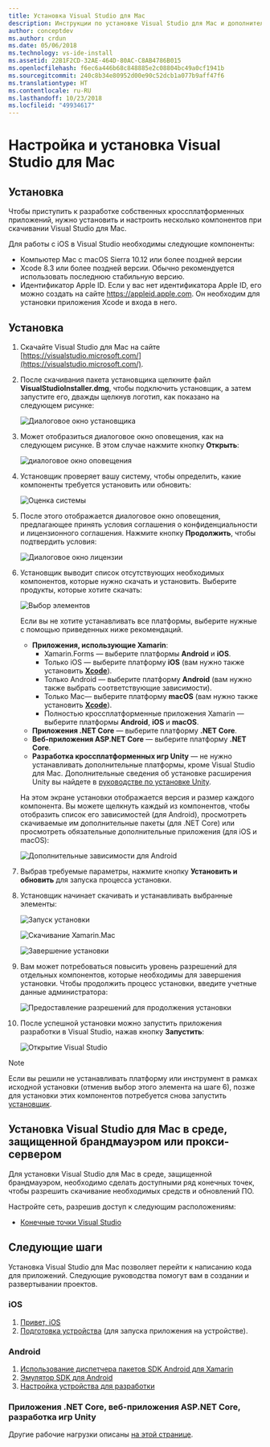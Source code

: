 ```yaml
---
title: Установка Visual Studio для Mac
description: Инструкции по установке Visual Studio для Mac и дополнительных компонентов, которые требуются для кроссплатформенной разработки.
author: conceptdev
ms.author: crdun
ms.date: 05/06/2018
ms.technology: vs-ide-install
ms.assetid: 22B1F2CD-32AE-464D-80AC-C8AB4786B015
ms.openlocfilehash: f6ec6a446b68c848885e2c08804bc49a0cf1941b
ms.sourcegitcommit: 240c8b34e80952d00e90c52dcb1a077b9aff47f6
ms.translationtype: HT
ms.contentlocale: ru-RU
ms.lasthandoff: 10/23/2018
ms.locfileid: "49934617"
---
```

# <a name="setup-and-install-visual-studio-for-mac"></a>Настройка и установка Visual Studio для Mac

## <a name="setup"></a>Установка

Чтобы приступить к разработке собственных кроссплатформенных приложений, нужно установить и настроить несколько компонентов при скачивании Visual Studio для Mac.

Для работы с iOS в Visual Studio необходимы следующие компоненты:

* Компьютер Mac с macOS Sierra 10.12 или более поздней версии
* Xcode 8.3 или более поздней версии. Обычно рекомендуется использовать последнюю стабильную версию.
* Идентификатор Apple ID. Если у вас нет идентификатора Apple ID, его можно создать на сайте https://appleid.apple.com. Он необходим для установки приложения Xcode и входа в него.

## <a name="install"></a>Установка

1. Скачайте Visual Studio для Mac на сайте [https://visualstudio.microsoft.com/](https://visualstudio.microsoft.com/).

2. После скачивания пакета установщика щелкните файл **VisualStudioInstaller.dmg**, чтобы подключить установщик, а затем запустите его, дважды щелкнув логотип, как показано на следующем рисунке:

   ![Диалоговое окно установщика](media/installer-image1.png)

3. Может отобразиться диалоговое окно оповещения, как на следующем рисунке. В этом случае нажмите кнопку **Открыть**:

   ![диалоговое окно оповещения](media/installer-image2.png)

4. Установщик проверяет вашу систему, чтобы определить, какие компоненты требуется установить или обновить:

   ![Оценка системы](media/installer-image3.png)

5. После этого отображается диалоговое окно оповещения, предлагающее принять условия соглашения о конфиденциальности и лицензионного соглашения. Нажмите кнопку **Продолжить**, чтобы подтвердить условия:

   ![Диалоговое окно лицензии](media/installer-image4.png)

6. Установщик выводит список отсутствующих необходимых компонентов, которые нужно скачать и установить. Выберите продукты, которые хотите скачать:

   ![Выбор элементов](media/installer-image5.png)

   Если вы не хотите устанавливать все платформы, выберите нужные с помощью приведенных ниже рекомендаций.

   * **Приложения, использующие Xamarin**:
      - Xamarin.Forms — выберите платформы **Android** и **iOS**.
      - Только iOS — выберите платформу **iOS** (вам нужно также установить [**Xcode**](https://developer.apple.com/xcode/)).
      - Только Android — выберите платформу **Android** (вам нужно также выбрать соответствующие зависимости).
      - Только Mac— выберите платформу **macOS** (вам нужно также установить [**Xcode**](https://developer.apple.com/xcode/)).
      - Полностью кроссплатформенные приложения Xamarin — выберите платформы **Android**, **iOS** и **macOS**.
   * **Приложения .NET Core** — выберите платформу **.NET Core**.
   * **Веб-приложения ASP.NET Core** — выберите платформу **.NET Core**.
   * **Разработка кроссплатформенных игр Unity** — не нужно устанавливать дополнительные платформы, кроме Visual Studio для Mac. Дополнительные сведения об установке расширения Unity вы найдете в [руководстве по установке Unity](setup-vsmac-tools-unity.md).

   На этом экране установки отображается версия и размер каждого компонента. Вы можете щелкнуть каждый из компонентов, чтобы отобразить список его зависимостей (для Android), просмотреть скачиваемые им дополнительные пакеты (для .NET Core) или просмотреть обязательные дополнительные приложения (для iOS и macOS):

   ![Дополнительные зависимости для Android](media/installer-image6.png)

7. Выбрав требуемые параметры, нажмите кнопку **Установить и обновить** для запуска процесса установки.

8. Установщик начинает скачивать и устанавливать выбранные элементы:

   ![Запуск установки](media/installer-image7.png)

   ![Скачивание Xamarin.Mac](media/installer-image8.png)

   ![Завершение установки](media/installer-image9.png)

9. Вам может потребоваться повысить уровень разрешений для отдельных компонентов, которые необходимы для завершения установки. Чтобы продолжить процесс установки, введите учетные данные администратора:

   ![Предоставление разрешений для продолжения установки](media/installer-image10.png)

10. После успешной установки можно запустить приложения разработки в Visual Studio, нажав кнопку **Запустить**:

    ![Открытие Visual Studio](media/installer-image11.png)

> [!NOTE]
> Если вы решили не устанавливать платформу или инструмент в рамках исходной установки (отменив выбор этого элемента на шаге 6), позже для установки этих компонентов потребуется снова запустить [установщик](https://visualstudio.microsoft.com/vs/).


## <a name="install-visual-studio-for-mac-behind-a-firewall-or-proxy-server"></a>Установка Visual Studio для Mac в среде, защищенной брандмауэром или прокси-сервером

Для установки Visual Studio для Mac в среде, защищенной брандмауэром, необходимо сделать доступными ряд конечных точек, чтобы разрешить скачивание необходимых средств и обновлений ПО.

Настройте сеть, разрешив доступ к следующим расположениям:

* [Конечные точки Visual Studio](/visualstudio/install/install-visual-studio-behind-a-firewall-or-proxy-server)

## <a name="next-steps"></a>Следующие шаги

Установка Visual Studio для Mac позволяет перейти к написанию кода для приложений. Следующие руководства помогут вам в создании и развертывании проектов.

### <a name="ios"></a>iOS

1. [Привет, iOS](https://developer.xamarin.com/guides/ios/getting_started/hello,_iOS/)
2. [Подготовка устройства](https://developer.xamarin.com/guides/ios/getting_started/installation/device_provisioning) (для запуска приложения на устройстве).


### <a name="android"></a>Android

1. [Использование диспетчера пакетов SDK Android для Xamarin](https://developer.xamarin.com/guides/android/getting_started/installation/android-sdk/?ide=xs)
2. [Эмулятор SDK для Android](https://developer.xamarin.com/guides/android/getting_started/installation/android-emulator/)
4. [Настройка устройства для разработки](https://developer.xamarin.com/guides/android/getting_started/installation/set_up_device_for_development/)

### <a name="net-core-apps-aspnet-core-web-apps-unity-game-development"></a>Приложения .NET Core, веб-приложения ASP.NET Core, разработка игр Unity

Другие рабочие нагрузки описаны [на этой странице](workloads.md).
